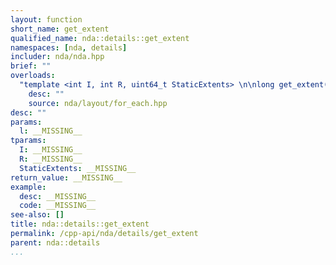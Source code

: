 ```yaml
---
layout: function
short_name: get_extent
qualified_name: nda::details::get_extent
namespaces: [nda, details]
includer: nda/nda.hpp
brief: ""
overloads:
  "template <int I, int R, uint64_t StaticExtents> \n\nlong get_extent(const std::array<long, R> & l)":
    desc: ""
    source: nda/layout/for_each.hpp
desc: ""
params:
  l: __MISSING__
tparams:
  I: __MISSING__
  R: __MISSING__
  StaticExtents: __MISSING__
return_value: __MISSING__
example:
  desc: __MISSING__
  code: __MISSING__
see-also: []
title: nda::details::get_extent
permalink: /cpp-api/nda/details/get_extent
parent: nda::details
...
```


